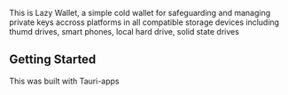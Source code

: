 This is Lazy Wallet, a simple cold wallet for safeguarding and managing private keys accross platforms in all compatible storage devices including thumd drives, smart phones, local hard drive, solid state drives 
## Getting Started

This was built with Tauri-apps